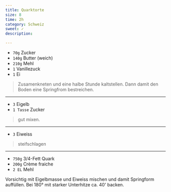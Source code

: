 ```yaml
---
title: Quarktorte
size: 8
time: 2h
category: Schweiz
sweet: ✓
description: 

---
```


- `70g` Zucker
- `140g` Butter (weich)
- `210g` Mehl
- `1` Vanillezuck
- `1` Ei

> Zusamenkneten und eine halbe Stunde kaltstellen. Dann damit den Boden eine Springfrom bestreichen.

----

- `3` Eigelb
- `1 Tasse` Zucker

> gut mixen.

----

- `3` Eiweiss

> steifschlagen

----

- `750g` 3/4-Fett Quark 
- `200g` Crème fraiche 
- `2 EL` Mehl

Vorsichtig mit Eigelbmasse und Eiweiss mischen und damit Springform auffüllen. Bei 180° mit starker Unterhitze ca. 40' backen.
